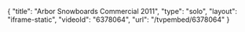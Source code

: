 {
    "title": "Arbor Snowboards Commercial 2011",
    "type": "solo",
    "layout": "iframe-static",
    "videoId": "6378064",
    "url": "\/tvpembed\/6378064"
}